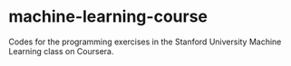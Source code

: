 # machine-learning-course
Codes for the programming exercises in the Stanford University Machine Learning class on Coursera.
